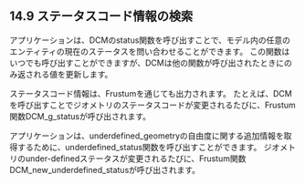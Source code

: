 ## 14.9 ステータスコード情報の検索

アプリケーションは、DCMのstatus関数を呼び出すことで、モデル内の任意のエンティティの現在のステータスを問い合わせることができます。
この関数はいつでも呼び出すことができますが、DCMは他の関数が呼び出されたときにのみ返される値を更新します。

ステータスコード情報は、Frustumを通じても出力されます。
たとえば、DCMを呼び出すことでジオメトリのステータスコードが変更されるたびに、Frustum関数DCM_g_statusが呼び出されます。

アプリケーションは、underdefined_geometryの自由度に関する追加情報を取得するために、underdefined_status関数を呼び出すことができます。
ジオメトリのunder-definedステータスが変更されるたびに、Frustum関数DCM_new_underdefined_statusが呼び出されます。
